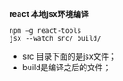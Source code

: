 **react 本地jsx环境编译**

```
npm –g react-tools
jsx --watch src/ build/
```

+ src 目录下面的是jsx文件；
+ build是编译之后的文件；
